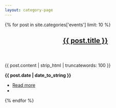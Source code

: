 ```yaml
---
layout: category-page
---
```

{% for post in site.categories['events'] limit: 10 %}
<section>
    <div class="inner">
        <header class="major">
            <h2><a href="{{ post.url | absolute_url }}">{{ post.title }}</a></h2>
        </header>
        <p>
            {{ post.content | strip_html | truncatewords: 100 }}
        </p>
        <p>
            <strong>{{ post.date | date_to_string }}</strong>
            <ul class="actions">
                <li><a class="button next" href="{{ post.url | absolute_url }}">Read more</a><li>
            </ul>
        </p>
    </div>
</section>
{% endfor %}
